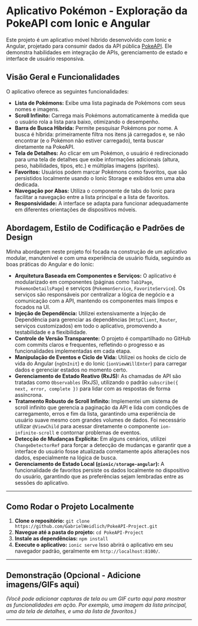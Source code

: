 # Aplicativo Pokémon - Exploração da PokeAPI com Ionic e Angular

Este projeto é um aplicativo móvel híbrido desenvolvido com Ionic e Angular, projetado para consumir dados da API pública [PokeAPI](https://pokeapi.co/). Ele demonstra habilidades em integração de APIs, gerenciamento de estado e interface de usuário responsiva.

## Visão Geral e Funcionalidades

O aplicativo oferece as seguintes funcionalidades:

-   **Lista de Pokémons:** Exibe uma lista paginada de Pokémons com seus nomes e imagens.
-   **Scroll Infinito:** Carrega mais Pokémons automaticamente à medida que o usuário rola a lista para baixo, otimizando o desempenho.
-   **Barra de Busca Híbrida:** Permite pesquisar Pokémons por nome. A busca é híbrida: primeiramente filtra nos itens já carregados e, se não encontrar (e o Pokémon não estiver carregado), tenta buscar diretamente na PokeAPI.
-   **Tela de Detalhes:** Ao clicar em um Pokémon, o usuário é redirecionado para uma tela de detalhes que exibe informações adicionais (altura, peso, habilidades, tipos, etc.) e múltiplas imagens (sprites).
-   **Favoritos:** Usuários podem marcar Pokémons como favoritos, que são persistidos localmente usando o Ionic Storage e exibidos em uma aba dedicada.
-   **Navegação por Abas:** Utiliza o componente de tabs do Ionic para facilitar a navegação entre a lista principal e a lista de favoritos.
-   **Responsividade:** A interface se adapta para funcionar adequadamente em diferentes orientações de dispositivos móveis.

## Abordagem, Estilo de Codificação e Padrões de Design

Minha abordagem neste projeto foi focada na construção de um aplicativo modular, manutenível e com uma experiência de usuário fluida, seguindo as boas práticas do Angular e do Ionic:

-   **Arquitetura Baseada em Componentes e Serviços:** O aplicativo é modularizado em componentes (páginas como `Tab1Page`, `PokemonDetailsPage`) e serviços (`PokemonService`, `FavoriteService`). Os serviços são responsáveis por centralizar a lógica de negócio e a comunicação com a API, mantendo os componentes mais limpos e focados na UI.
-   **Injeção de Dependência:** Utilizei extensivamente a Injeção de Dependência para gerenciar as dependências (`HttpClient`, `Router`, serviços customizados) em todo o aplicativo, promovendo a testabilidade e a flexibilidade.
-   **Controle de Versão Transparente:** O projeto é compartilhado no GitHub com commits claros e frequentes, refletindo o progresso e as funcionalidades implementadas em cada etapa.
-   **Manipulação de Eventos e Ciclo de Vida:** Utilizei os hooks de ciclo de vida do Angular (`ngOnInit`) e do Ionic (`ionViewWillEnter`) para carregar dados e gerenciar estados no momento certo.
-   **Gerenciamento de Estado Reativo (RxJS):** As chamadas de API são tratadas como `Observables` (RxJS), utilizando o padrão `subscribe({ next, error, complete })` para lidar com as respostas de forma assíncrona.
-   **Tratamento Robusto de Scroll Infinito:** Implementei um sistema de scroll infinito que gerencia a paginação da API e lida com condições de carregamento, erros e fim da lista, garantindo uma experiência de usuário suave mesmo com grandes volumes de dados. Foi necessário utilizar `@ViewChild` para acessar diretamente o componente `ion-infinite-scroll` e contornar problemas de eventos.
-   **Detecção de Mudanças Explícita:** Em alguns cenários, utilizei `ChangeDetectorRef` para forçar a detecção de mudanças e garantir que a interface do usuário fosse atualizada corretamente após alterações nos dados, especialmente na lógica de busca.
-   **Gerenciamento de Estado Local (`@ionic/storage-angular`):** A funcionalidade de favoritos persiste os dados localmente no dispositivo do usuário, garantindo que as preferências sejam lembradas entre as sessões do aplicativo.

---

## **Como Rodar o Projeto Localmente**

1.  **Clone o repositório:**
    `git clone https://github.com/GabrielWeidlich/PokeAPI-Project.git`
2.  **Navegue até a pasta do projeto:**
    `cd PokeAPI-Project`
3.  **Instale as dependências:**
    `npm install`
4.  **Execute o aplicativo:**
    `ionic serve`
    Isso abrirá o aplicativo em seu navegador padrão, geralmente em `http://localhost:8100/`.

---

## **Demonstração (Opcional - Adicione imagens/GIFs aqui)**

*(Você pode adicionar capturas de tela ou um GIF curto aqui para mostrar as funcionalidades em ação. Por exemplo, uma imagem da lista principal, uma da tela de detalhes, e uma da lista de favoritos.)*

---